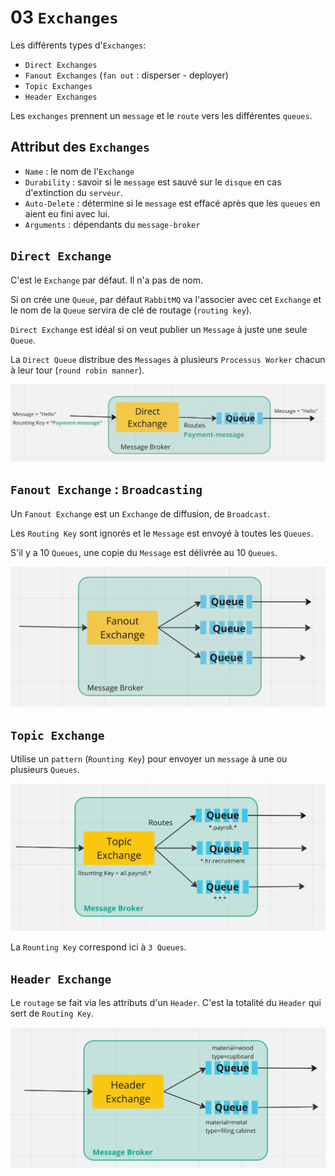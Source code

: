 # 03 `Exchanges`

Les différents types d'`Exchanges`:

- `Direct Exchanges`
- `Fanout Exchanges` (`fan out` : disperser - deployer)
- `Topic Exchanges`
- `Header Exchanges`

Les `exchanges` prennent un `message` et le `route` vers les différentes `queues`.



## Attribut des `Exchanges`

- `Name` : le nom de l'`Exchange`
- `Durability` : savoir si le `message` est sauvé sur le `disque` en cas d'extinction du `serveur`.
- `Auto-Delete` : détermine si le `message` est effacé après que les `queues` en aient eu fini avec lui.
- `Arguments` : dépendants du `message-broker`



## `Direct Exchange`

C'est le `Exchange` par défaut. Il n'a pas de nom.

Si on crée une `Queue`, par défaut `RabbitMQ` va l'associer avec cet `Exchange` et le nom de la `Queue` servira de clé de routage (`routing key`).

`Direct Exchange` est idéal si on veut publier un `Message` à juste une seule `Queue`.

La `Direct Queue` distribue des `Messages` à plusieurs `Processus Worker` chacun à leur tour (`round robin manner`).

<img src="assets/direct-exchange-schema-two.png" alt="direct-exchange-schema-two" />



## `Fanout Exchange` : `Broadcasting`

Un `Fanout Exchange` est un `Exchange` de diffusion, de `Broadcast`.

Les `Routing Key` sont ignorés et le `Message` est envoyé à toutes les `Queues`. 

S'il y a 10 `Queues`, une copie du `Message` est délivrée au 10 `Queues`.

<img src="assets/fanout-exchange-broadcast-area.png" alt="fanout-exchange-broadcast-area" />



## `Topic Exchange`

Utilise un `pattern` (`Rounting Key`) pour envoyer un `message` à une ou plusieurs `Queues`.

<img src="assets/topic-exchange-queueing-schema.png" alt="topic-exchange-queueing-schema" />

La `Rounting Key` correspond ici à `3 Queues`.



## `Header Exchange`

Le `routage` se fait via les attributs d'un `Header`. C'est la totalité du `Header` qui sert de `Routing Key`.

<img src="assets/header-queue-in-action-schema.png" alt="header-queue-in-action-schema" />